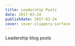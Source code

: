```yaml
---
title: Leadership Posts
date: 2017-03-24
publishdate: 2017-03-24
cover: cover-slippery-surface
---
```


Leadership blog posts